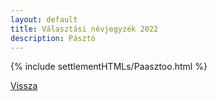 ```yaml
---
layout: default
title: Választási névjegyzék 2022
description: Pásztó
---
```


{% include settlementHTMLs/Paasztoo.html %}

[Vissza](./)
